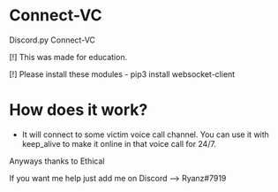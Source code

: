 # Connect-VC
Discord.py Connect-VC

[!] This was made for education.

[!] Please install these modules - pip3 install websocket-client

# How does it work?
- It will connect to some victim voice call channel. You can use it with keep_alive to make it online in that voice call for 24/7.

Anyways thanks to Ethical

If you want me help just add me on Discord --> Ryanz#7919
